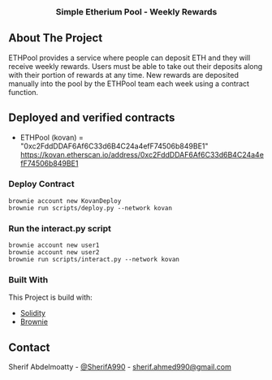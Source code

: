 <br />
<div align="center">
  <h3 align="center">Simple Etherium Pool - Weekly Rewards</h3>
</div>


<!-- ABOUT THE PROJECT -->
## About The Project

ETHPool provides a service where people can deposit ETH and they will receive weekly
rewards. Users must be able to take out their deposits along with their portion of rewards
at any time. New rewards are deposited manually into the pool by the ETHPool team
each week using a contract function.

## Deployed and verified contracts
* ETHPool (kovan) = "0xc2FddDDAF6Af6C33d6B4C24a4efF74506b849BE1"
https://kovan.etherscan.io/address/0xc2FddDDAF6Af6C33d6B4C24a4efF74506b849BE1

### Deploy Contract
    brownie account new KovanDeploy
    brownie run scripts/deploy.py --network kovan

### Run the interact.py script
    
    brownie account new user1
    brownie account new user2
    brownie run scripts/interact.py --network kovan

    
### Built With
This Project is build with:

* [Solidity](soliditylang.org)
* [Brownie](https://eth-brownie.readthedocs.io/)


<!-- CONTACT -->
## Contact

Sherif Abdelmoatty - [@SherifA990](https://twitter.com/SherifA990) - sherif.ahmed990@gmail.com